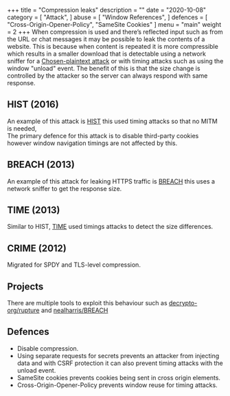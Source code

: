 +++
title = "Compression leaks"
description = ""
date = "2020-10-08"
category = [
    "Attack",
]
abuse = [
    "Window References",
]
defences = [
    "Cross-Origin-Opener-Policy",
    "SameSite Cookies"
]
menu = "main"
weight = 2
+++
When compression is used and there’s reflected input such as from the URL or chat messages it may be possible to leak the contents of a website.
This is because when content is repeated it is more compressible which results in a smaller download that is detectable using a network sniffer for a [Chosen-plaintext attack](https://en.wikipedia.org/wiki/Chosen-plaintext_attack) or with timing attacks such as using the window "unload" event.
The benefit of this is that the size change is controlled by the attacker so the server can always respond with same response.

## HIST (2016)
An example of this attack is [HIST](https://www.blackhat.com/docs/us-16/materials/us-16-VanGoethem-HEIST-HTTP-Encrypted-Information-Can-Be-Stolen-Through-TCP-Windows.pdf)
this used timing attacks so that no MITM is needed,  
The primary defence for this attack is to disable third-party cookies however window navigation timings are not affected by this.

## BREACH (2013)
An example of this attack for leaking HTTPS traffic is [BREACH](http://breachattack.com/resources/BREACH%20-%20SSL,%20gone%20in%2030%20seconds.pdf) this uses a network sniffer to get the response size.

## TIME (2013)
Similar to HIST, [TIME](https://owasp.org/www-pdf-archive/A_Perfect_CRIME_TIME_Will_Tell_-_Tal_Beery.pdf) used timings attacks to detect the size differences.

## CRIME (2012)
Migrated for SPDY and TLS-level compression.

## Projects
There are multiple tools to exploit this behaviour such as [decrypto-org/rupture](https://github.com/decrypto-org/rupture) and
[nealharris/BREACH](https://github.com/nealharris/BREACH)

## Defences
- Disable compression.
- Using separate requests for secrets prevents an attacker from injecting data and with CSRF protection it can also prevent timing attacks with the unload event.
- SameSite cookies prevents cookies being sent in cross origin elements.
- Cross-Origin-Opener-Policy prevents window reuse for timing attacks.
